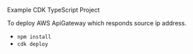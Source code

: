 Example CDK TypeScript Project

To deploy AWS ApiGateway which responds source ip address.

* `npm install`
* `cdk deploy`